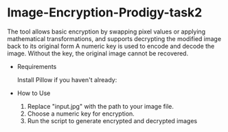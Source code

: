 # Image-Encryption-Prodigy-task2
 The tool allows basic encryption by swapping pixel values or applying mathematical transformations, and supports decrypting the modified image back to its original form
A numeric key is used to encode and decode the image. Without the key, the original image cannot be recovered.

* Requirements

     Install Pillow if you haven't already:

* How to Use

   1. Replace "input.jpg" with the path to your image file.
   2. Choose a numeric key for encryption.
   3. Run the script to generate encrypted and decrypted images

  
